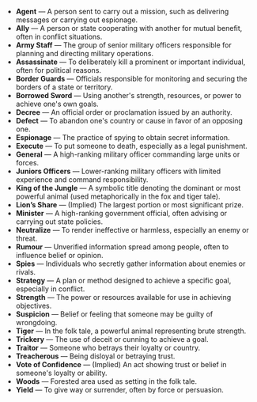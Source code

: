- **Agent** — A person sent to carry out a mission, such as delivering messages or carrying out espionage.  
- **Ally** — A person or state cooperating with another for mutual benefit, often in conflict situations.  
- **Army Staff** — The group of senior military officers responsible for planning and directing military operations.  
- **Assassinate** — To deliberately kill a prominent or important individual, often for political reasons.  
- **Border Guards** — Officials responsible for monitoring and securing the borders of a state or territory.  
- **Borrowed Sword** — Using another's strength, resources, or power to achieve one's own goals.  
- **Decree** — An official order or proclamation issued by an authority.  
- **Defect** — To abandon one's country or cause in favor of an opposing one.  
- **Espionage** — The practice of spying to obtain secret information.  
- **Execute** — To put someone to death, especially as a legal punishment.  
- **General** — A high-ranking military officer commanding large units or forces.  
- **Juniors Officers** — Lower-ranking military officers with limited experience and command responsibility.  
- **King of the Jungle** — A symbolic title denoting the dominant or most powerful animal (used metaphorically in the fox and tiger tale).  
- **Lion’s Share** — (Implied) The largest portion or most significant prize.  
- **Minister** — A high-ranking government official, often advising or carrying out state policies.  
- **Neutralize** — To render ineffective or harmless, especially an enemy or threat.  
- **Rumour** — Unverified information spread among people, often to influence belief or opinion.  
- **Spies** — Individuals who secretly gather information about enemies or rivals.  
- **Strategy** — A plan or method designed to achieve a specific goal, especially in conflict.  
- **Strength** — The power or resources available for use in achieving objectives.  
- **Suspicion** — Belief or feeling that someone may be guilty of wrongdoing.  
- **Tiger** — In the folk tale, a powerful animal representing brute strength.  
- **Trickery** — The use of deceit or cunning to achieve a goal.  
- **Traitor** — Someone who betrays their loyalty or country.  
- **Treacherous** — Being disloyal or betraying trust.  
- **Vote of Confidence** — (Implied) An act showing trust or belief in someone's loyalty or ability.  
- **Woods** — Forested area used as setting in the folk tale.  
- **Yield** — To give way or surrender, often by force or persuasion.

